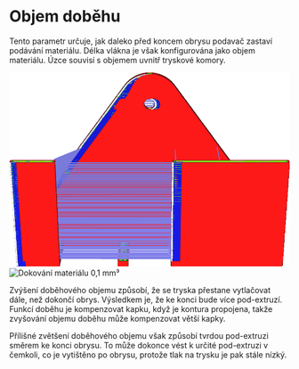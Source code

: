 Objem doběhu
====
Tento parametr určuje, jak daleko před koncem obrysu podavač zastaví podávání materiálu. Délka vlákna je však konfigurována jako objem materiálu. Úzce souvisí s objemem uvnitř tryskové komory.

![Dokování materiálu 0,2 mm³](../../../articles/images/coasting_enable.png)
![Dokování materiálu 0,1 mm³](../../../articles/images/coasting_volume_0_1.png)

Zvýšení doběhového objemu způsobí, že se tryska přestane vytlačovat dále, než dokončí obrys. Výsledkem je, že ke konci bude více pod-extruzí. Funkcí doběhu je kompenzovat kapku, když je kontura propojena, takže zvyšování objemu doběhu může kompenzovat větší kapky.

Přílišné zvětšení doběhového objemu však způsobí tvrdou pod-extruzi směrem ke konci obrysu. To může dokonce vést k určité pod-extruzi v čemkoli, co je vytištěno po obrysu, protože tlak na trysku je pak stále nízký.
